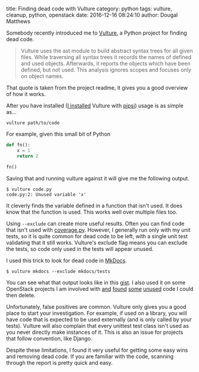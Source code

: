 title: Finding dead code with Vulture
category: python
tags: vulture, cleanup, python, openstack
date: 2016-12-16 08:24:10
author: Dougal Matthews

Somebody recently introduced me to [Vulture], a Python project for finding
dead code. 

> Vulture uses the ast module to build abstract syntax trees for all given
> files. While traversing all syntax trees it records the names of defined and
> used objects. Afterwards, it reports the objects which have been defined, but
> not used. This analysis ignores scopes and focuses only on object names.

That quote is taken from the project readme, it gives you a good overview of 
how it works.

After you have installed ([I installed] Vulture with [pipsi]) usage is as 
simple as...

    vulture path/to/code

For example, given this small bit of Python

```python
def fn():
    x = 1
    return 2

fn()
```

Saving that and running vulture against it will give me the following output.

    $ vulture code.py 
    code.py:2: Unused variable 'x'

It cleverly finds the variable defined in a function that isn't used. It does
know that the function is used. This works well over multiple files too.

Using `--exclude` can create more useful results. Often you can find code that
isn't used with [coverage.py]. However, I generally run only with my unit
tests, so it is quite common for dead code to be left, with a single unit test
validating that it still works. Vulture's exclude flag means you can exclude
the tests, so code only used in the tests will appear unused.

I used this trick to look for dead code in [MkDocs].

    $ vulture mkdocs --exclude mkdocs/tests

You can see what that output looks like in this
[gist](https://gist.github.com/d0ugal/fd50b633e586a8c5239e9bad61674197). I also 
used it on some OpenStack projects I am involved with 
[and](https://review.openstack.org/#/c/409255/)
[found](https://review.openstack.org/#/c/409256/)
[some](https://review.openstack.org/#/c/409257/)
[unused](https://review.openstack.org/#/c/409258/) code I could then delete.

Unfortunately, false positives are common. Vulture only gives you a good place
to start your investigation. For example, if used on a library, you will have
code that is expected to be used externally (and is only called by your tests).
Vulture will also complain that every unittest test class isn't used as you
never directly make instances of it. This is also an issue for projects that
follow convention, like Django.

Despite these limitations, I found it very useful for getting some easy wins
and removing dead code. If you are familiar with the code, scanning through the
report is pretty quick and easy.

[I installed]: http://www.dougalmatthews.com/2016/Nov/12/create-an-excellent-python-dev-env/
[Vulture]: https://pypi.python.org/pypi/vulture
[coverage.py]: https://coverage.readthedocs.io
[pipsi]: https://github.com/mitsuhiko/pipsi
[MkDocs]: http://www.mkdocs.org/
